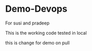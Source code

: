 # Demo-Devops
For susi and pradeep

This is the working code tested in local

this is change for demo on pull
